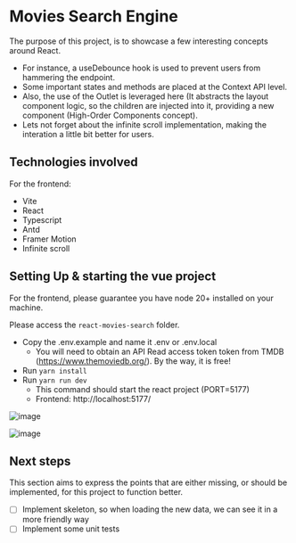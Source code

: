 # Movies Search Engine

The purpose of this project, is to showcase a few interesting concepts around React.
* For instance, a useDebounce hook is used to prevent users from hammering the endpoint.
* Some important states and methods are placed at the Context API level.
* Also, the use of the Outlet is leveraged here (It abstracts the layout component logic, so the children are injected into it, providing a new component (High-Order Components concept).
* Lets not forget about the infinite scroll implementation, making the interation a little bit better for users.


## Technologies involved

For the frontend:
* Vite
* React
* Typescript
* Antd
* Framer Motion
* Infinite scroll

## Setting Up & starting the vue project

For the frontend, please guarantee you have node 20+ installed on your machine.

Please access the `react-movies-search` folder.
* Copy the .env.example and name it .env or .env.local
  * You will need to obtain an API Read access token token from  TMDB (https://www.themoviedb.org/). By the way, it is free!
* Run `yarn install`
* Run `yarn run dev`
  * This command should start the react project (PORT=5177)
  * Frontend: http://localhost:5177/

![image](https://github.com/user-attachments/assets/a69bf0ce-52d6-40a0-b1b6-c76246118564)

![image](https://github.com/user-attachments/assets/cf9919ae-bb4e-4839-960b-771bd72caa19)


## Next steps

This section aims to express the points that are either missing, or should be implemented, for this project to function better.

* [ ] Implement skeleton, so when loading the new data, we can see it in a more friendly way
* [ ] Implement some unit tests

